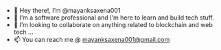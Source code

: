 - 👋 Hey there!, I’m @mayanksaxena001
- 👀 I’m a software professional and I'm here to learn and build tech stuff.
- 💞️ I’m looking to collaborate on anything related to blockchain and web tech ...
- 📫 You can reach me @ mayanksaxena001@gmail.com


